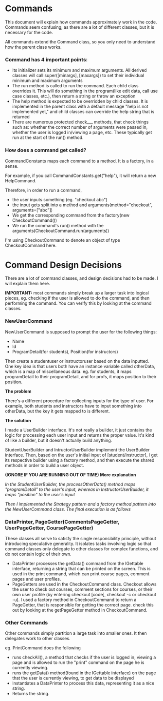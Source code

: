 # Commands
This document will explain how commands approximately work in the code. Commands seem confusing, as there are a lot of different classes, but it is necessary for the code.

All commands extend the Command class, so you only need to understand how the parent class works.

### Command has 4 important points:

- Its initializer sets its minimum and maximum arguments. All derived classes will call super([minargs], [maxargs]) to set their individual minimum and maximum arguments
- The run method is called to run the command. Each child class overrides it. This will do something in the program(like edit data, call use case classes, etc.), then return a string or throw an exception
- The help method is expected to be overridden by child classes. It is implemented in the parent class with a default message "help is not implemented yet," and child classes can override the help string that is returned
- There are numerous protected check___ methods, that check things such as: whether the correct number of arguments were passed in, whether the user is logged in/viewing a page, etc.
These typically get run at the start of the run() method.

### How does a command get called?

CommandConstants maps each command to a method. It is a factory, in a sense.

For example, if you call CommandConstants.get("help"), it will return a new HelpCommand.

Therefore, in order to run a command,
- the user inputs something (eg. "checkout abc")
- the input gets split into a method and arguments(method="checkout", arguments=["abc"])
- We get the corresponding command from the factory(new CheckoutCommand())
- We run the command's run() method with the arguments(CheckoutCommand.run(arguments))

I'm using CheckoutCommand to denote an object of type CheckoutCommand here.

# Command Design Decisions

There are a lot of command classes, and design decisions had to be made.
I will explain them here.

**IMPORTANT:** most commands simply break up a larger task into logical pieces, eg. checking if the user
is allowed to do the command, and then performing the command. You can verify this by looking at the command classes.

### NewUserCommand
NewUserCommand is supposed to prompt the user for the following things:

- Name
- Id
- ProgramDetail(for students), Position(for instructors)

Then create a studentuser or instructoruser based on the data inputted. One key idea is that users both have an instance variable
called otherData, which is a map of miscellaneous data. eg. for students, it maps programDetail to their programDetail, and for profs, it maps position to their position.

**The problem**

There's a different procedure for collecting inputs for the type of user. For example, both students and instructors have to input something into
otherData, but the key it gets mapped to is different.

**The solution**

I made a UserBuilder interface. It's not really a builder, it just contains the logic for processing each user input and returns the proper value. It's kind of like a builder,
but it doesn't actually build anything.

StudentUserBuilder and IntructorUserBuilder implement the UserBuilder interface. Then, based on the user's initial input of [student/instructor], I get its respective builder
using a factory method, and then execute the shared methods in order to build a user object.

**(IGNORE IF YOU ARE RUNNING OUT OF TIME) More explanation**

*In the StudentUserBuilder, the processOtherData() method maps "programDetail" to the user's input, whereas in InstructorUserBuilder, it maps "position" to the user's input*

*Then I implemented the Strategy pattern and a factory method pattern into the NewUserCommand class. The final execution is as follows*

### DataPrinter, PageGetter(CommentsPageGetter, UserPageGetter, CoursePageGetter)

These classes all serve to satisfy the single responsibility principle, without introducing speculative generality. It isolates tasks involving logic so that
command classes only delegate to other classes for complex functions, and do not contain logic of their own.

- DataPrinter processes the getData() command from the IGettable interface, returning a string that can be printed
  on the screen. This is used in the print command, which can print course pages, comment pages and user profiles.
- PageGetters are used in the CheckoutCommand class. Checkout allows the user to check out courses, comment sections for courses, or their own user profile
  (by entering checkout [code], checkout -c or checkout -u). I used a factory method in CheckoutCommand to return a PageGetter, that is responsible for getting the correct page.
  check this out by looking at the getPageGetter method in CheckoutCommand.

### Other Commands
Other commands simply partition a large task into smaller ones. It then delegates work to other classes.

eg. PrintCommand does the following
- runs checkAll(), a method that checks if the user is logged in, viewing a page and is allowed to run the "print" command on the page he is currently viewing.
- runs the getData() method(found in the IGettable interface) on the page that the user is currently viewing, to get data to be displayed
- Instantiates a DataPrinter to process this data, representing it as a nice string.
- Returns the string.
